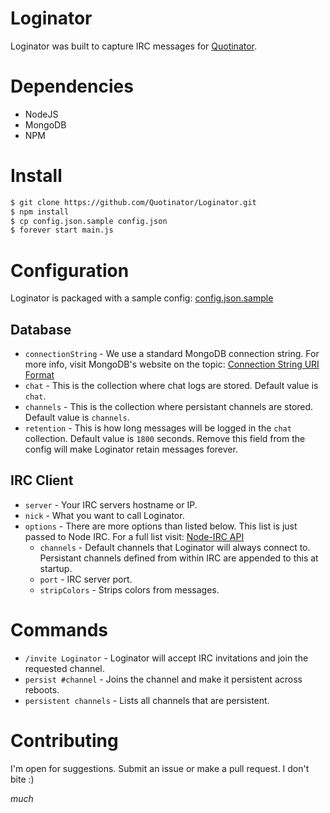 # Loginator
Loginator was built to capture IRC messages for [Quotinator](https://github.com/Quotinator/Quotinator).

# Dependencies
* NodeJS
* MongoDB
* NPM

# Install
```bash
$ git clone https://github.com/Quotinator/Loginator.git
$ npm install
$ cp config.json.sample config.json
$ forever start main.js
```

# Configuration
Loginator is packaged with a sample config: [config.json.sample](config.json.sample)
## Database
* `connectionString` - We use a standard MongoDB connection string. For more info, visit MongoDB's website on the topic: [Connection String URI Format](http://docs.mongodb.org/manual/reference/connection-string/)
* `chat` - This is the collection where chat logs are stored. Default value is `chat`.
* `channels` - This is the collection where persistant channels are stored. Default value is `channels`.
* `retention` - This is how long messages will be logged in the `chat` collection. Default value is `1800` seconds. Remove this field from the config will make Loginator retain messages forever.
## IRC Client
* `server` - Your IRC servers hostname or IP.
* `nick` - What you want to call Loginator.
* `options` - There are more options than listed below. This list is just passed to Node IRC. For a full list visit: [Node-IRC API](https://node-irc.readthedocs.org/en/latest/API.html#events)
  * `channels` - Default channels that Loginator will always connect to. Persistant channels defined from within IRC are appended to this at startup.
  * `port` - IRC server port.
  * `stripColors` - Strips colors from messages.

# Commands
* `/invite Loginator` - Loginator will accept IRC invitations and join the requested channel.
* `persist #channel` - Joins the channel and make it persistent across reboots.
* `persistent channels` - Lists all channels that are persistent.

# Contributing
I'm open for suggestions. Submit an issue or make a pull request. I don't bite :)

*much*
